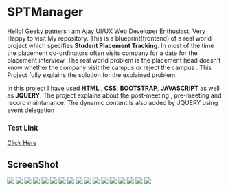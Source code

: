 # SPTManager

Hello! Geeky patners I am Ajay UI/UX Web Developer Enthusiast. Very Happy to visit My repository. This is a blueprint(frontend)
of a real world project which specifies <b>Student Placement Tracking</b>. In most of the time the placement co-ordinators often
visits company for a date for the placement interview. The real world problem is the placement head doesn't know whether the company
visit the campus or reject the campus . This Project fully explains the solution for the explained problem.

In this project I have used <b>HTML</b> , <b>CSS</b>, <b>BOOTSTRAP</b>, <b>JAVASCRIPT</b> as well as <b>JQUERY</b>. The project
explains about the post-meeting , pre-meeting and record maintanance. The dynamic content is also added by JQUERY using event delegation

### Test Link
<a href="https://ajaykce.github.io/taskmanager">Click Here</a>

## ScreenShot
<img src="screenshot/1.PNG">
<img src="screenshot/2.PNG">
<img src="screenshot/3.PNG">
<img src="screenshot/4.PNG">
<img src="screenshot/5.PNG">
<img src="screenshot/6.PNG">
<img src="screenshot/7.PNG">
<img src="screenshot/8.PNG">
<img src="screenshot/9.PNG">
<img src="screenshot/10.PNG">
<img src="screenshot/11.PNG">
<img src="screenshot/12.PNG">
<img src="screenshot/13.PNG">
<img src="screenshot/14.PNG">
<img src="screenshot/15.PNG">
<img src="screenshot/16.PNG">
<img src="screenshot/17.PNG">
